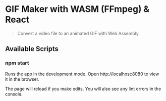 # GIF Maker with WASM (FFmpeg) & React

> Convert a video file to an animated GIF with Web Assembly.

## Available Scripts

### npm start

Runs the app in the development mode. Open http://localhost:8080 to view it in the browser.

The page will reload if you make edits. You will also see any lint errors in the console.